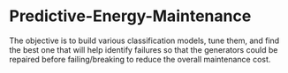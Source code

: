 # Predictive-Energy-Maintenance
The objective is to build various classification models, tune them, and find the best one that will help identify failures so that the generators could be repaired before failing/breaking to reduce the overall maintenance cost.
